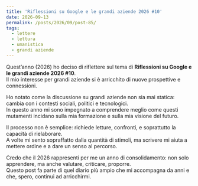 ```yaml
---
title: 'Riflessioni su Google e le grandi aziende 2026 #10'
date: 2026-09-13
permalink: /posts/2026/09/post-85/
tags:
  - lettere
  - lettura
  - umanistica
  - grandi aziende
---
```


Quest’anno (2026) ho deciso di riflettere sul tema di **Riflessioni su Google e le grandi aziende 2026 #10**.  
Il mio interesse per grandi aziende si è arricchito di nuove prospettive e connessioni.  

Ho notato come la discussione su grandi aziende non sia mai statica: cambia con i contesti sociali, politici e tecnologici.  
In questo anno mi sono impegnato a comprendere meglio come questi mutamenti incidano sulla mia formazione e sulla mia visione del futuro.  

Il processo non è semplice: richiede letture, confronti, e soprattutto la capacità di rielaborare.  
A volte mi sento sopraffatto dalla quantità di stimoli, ma scrivere mi aiuta a mettere ordine e a dare un senso al percorso.  

Credo che il 2026 rappresenti per me un anno di consolidamento: non solo apprendere, ma anche valutare, criticare, proporre.  
Questo post fa parte di quel diario più ampio che mi accompagna da anni e che, spero, continui ad arricchirmi.  

